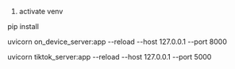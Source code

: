 1. activate venv

pip install

uvicorn on_device_server:app --reload --host 127.0.0.1 --port 8000

uvicorn tiktok_server:app --reload --host 127.0.0.1 --port 5000
